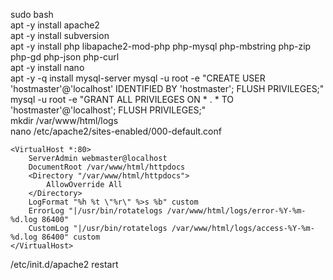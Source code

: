 sudo bash  
apt -y install apache2  
apt -y install subversion  
apt -y install php libapache2-mod-php php-mysql php-mbstring php-zip php-gd php-json php-curl  
apt -y install nano  
apt -y -q install mysql-server
mysql -u root -e "CREATE USER 'hostmaster'@'localhost' IDENTIFIED BY 'hostmaster'; FLUSH PRIVILEGES;"  
mysql -u root -e "GRANT ALL PRIVILEGES ON * . * TO 'hostmaster'@'localhost'; FLUSH PRIVILEGES;"  
mkdir /var/www/html/logs  
nano /etc/apache2/sites-enabled/000-default.conf
```
<VirtualHost *:80>
	ServerAdmin webmaster@localhost
	DocumentRoot /var/www/html/httpdocs
	<Directory "/var/www/html/httpdocs">
		AllowOverride All
	</Directory>
	LogFormat "%h %t \"%r\" %>s %b" custom
	ErrorLog "|/usr/bin/rotatelogs /var/www/html/logs/error-%Y-%m-%d.log 86400"
	CustomLog "|/usr/bin/rotatelogs /var/www/html/logs/access-%Y-%m-%d.log 86400" custom
</VirtualHost>
```
/etc/init.d/apache2 restart

